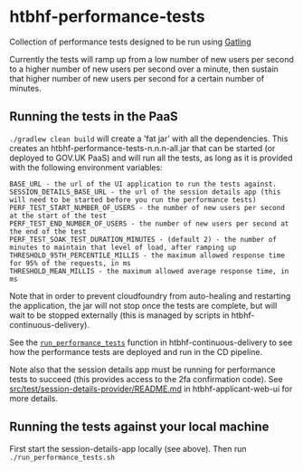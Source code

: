 # htbhf-performance-tests

Collection of performance tests designed to be run using [Gatling](https://gatling.io/)

Currently the tests will ramp up from a low number of new users per second to a higher number of new users per second over a minute,
then sustain that higher number of new users per second for a certain number of minutes.

## Running the tests in the PaaS
`./gradlew clean build` will create a 'fat jar' with all the dependencies.
This creates an htbhf-performance-tests-n.n.n-all.jar that can be started (or deployed to GOV.UK PaaS)
and will run all the tests, as long as it is provided with the following environment variables:
```
BASE_URL - the url of the UI application to run the tests against.
SESSION_DETAILS_BASE_URL - the url of the session details app (this will need to be started before you run the performance tests)
PERF_TEST_START_NUMBER_OF_USERS - the number of new users per second at the start of the test
PERF_TEST_END_NUMBER_OF_USERS - the number of new users per second at the end of the test
PERF_TEST_SOAK_TEST_DURATION_MINUTES - (default 2) - the number of minutes to maintain that level of load, after ramping up
THRESHOLD_95TH_PERCENTILE_MILLIS - the maximum allowed response time for 95% of the requests, in ms
THRESHOLD_MEAN_MILLIS - the maximum allowed average response time, in ms
```
Note that in order to prevent cloudfoundry from auto-healing and restarting the application,
the jar will not stop once the tests are complete, but will wait to be stopped externally (this is managed by scripts in htbhf-continuous-delivery).

See the [`run_performance_tests`](https://github.com/DepartmentOfHealth-htbhf/htbhf-continous-delivery/blob/master/cd_scripts/cd_functions.sh#L171)
function in htbhf-continuous-delivery to see how the performance tests are deployed and run in the CD pipeline.

Note also that the session details app must be running for performance tests to succeed (this provides access to the 2fa confirmation code).
See [src/test/session-details-provider/README.md](https://github.com/DepartmentOfHealth-htbhf/htbhf-applicant-web-ui/blob/master/src/test/session-details-provider/README.md)
in htbhf-applicant-web-ui for more details.

## Running the tests against your local machine
First start the session-details-app locally (see above).
Then run `./run_performance_tests.sh`
